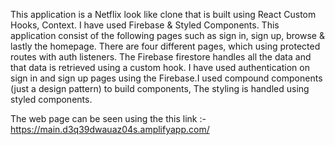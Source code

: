 This application is a Netflix look like clone that is built using React Custom Hooks, Context. I have used Firebase & Styled Components. This application consist of the following pages such as sign in, sign up, browse & lastly the homepage. There are four different pages, which using protected routes with auth listeners. The Firebase firestore handles all the data and that data is retrieved using a custom hook. I have used authentication on sign in and sign up pages using the Firebase.I used compound components (just a design pattern) to build components, The styling is handled using styled components.

The web page can be seen using the this link :- https://main.d3q39dwauaz04s.amplifyapp.com/
